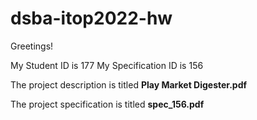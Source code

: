 # dsba-itop2022-hw
Greetings!

My Student ID is 177
My Specification ID is 156

The project description is titled **Play Market Digester.pdf**

The project specification is titled **spec_156.pdf**

